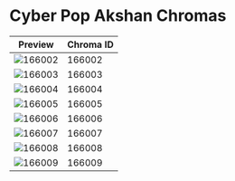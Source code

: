 # Cyber Pop Akshan Chromas

| Preview | Chroma ID |
|---------|-----------|
| ![166002](https://raw.communitydragon.org/latest/plugins/rcp-be-lol-game-data/global/default/v1/champion-chroma-images/166/166002.png) | 166002 |
| ![166003](https://raw.communitydragon.org/latest/plugins/rcp-be-lol-game-data/global/default/v1/champion-chroma-images/166/166003.png) | 166003 |
| ![166004](https://raw.communitydragon.org/latest/plugins/rcp-be-lol-game-data/global/default/v1/champion-chroma-images/166/166004.png) | 166004 |
| ![166005](https://raw.communitydragon.org/latest/plugins/rcp-be-lol-game-data/global/default/v1/champion-chroma-images/166/166005.png) | 166005 |
| ![166006](https://raw.communitydragon.org/latest/plugins/rcp-be-lol-game-data/global/default/v1/champion-chroma-images/166/166006.png) | 166006 |
| ![166007](https://raw.communitydragon.org/latest/plugins/rcp-be-lol-game-data/global/default/v1/champion-chroma-images/166/166007.png) | 166007 |
| ![166008](https://raw.communitydragon.org/latest/plugins/rcp-be-lol-game-data/global/default/v1/champion-chroma-images/166/166008.png) | 166008 |
| ![166009](https://raw.communitydragon.org/latest/plugins/rcp-be-lol-game-data/global/default/v1/champion-chroma-images/166/166009.png) | 166009 |